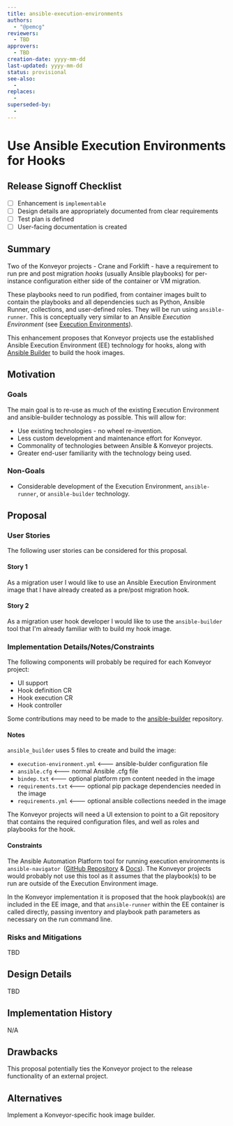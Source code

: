 ```yaml
---
title: ansible-execution-environments
authors:
  - "@pemcg"
reviewers:
  - TBD
approvers:
  - TBD
creation-date: yyyy-mm-dd
last-updated: yyyy-mm-dd
status: provisional
see-also:
  - 
replaces:
  - 
superseded-by:
  - 
---
```


# Use Ansible Execution Environments for Hooks

## Release Signoff Checklist

- [ ] Enhancement is `implementable`
- [ ] Design details are appropriately documented from clear requirements
- [ ] Test plan is defined
- [ ] User-facing documentation is created

## Summary

Two of the Konveyor projects - Crane and Forklift - have a requirement to run pre and post migration _hooks_ (usually Ansible playbooks) for per-instance configuration either side of the container or VM migration.

These playbooks need to run podified, from container images built to contain the playbooks and all dependencies such as Python, Ansible Runner, collections, and user-defined roles. They will be run using `ansible-runner`. This is conceptually very similar to an Ansible _Execution Environment_ (see [Execution Environments](https://ansible-runner.readthedocs.io/en/stable/execution_environments.html)).

This enhancement proposes that Konveyor projects use the established Ansible Execution Environment (EE) technology for hooks, along with [Ansible Builder](https://ansible-builder.readthedocs.io/en/latest/) to build the hook images.

## Motivation

### Goals

The main goal is to re-use as much of the existing Execution Environment and ansible-builder technology as possible. This will allow for:

- Use existing technologies - no wheel re-invention.
- Less custom development and maintenance effort for Konveyor.
- Commonality of technologies between Ansible & Konveyor projects.
- Greater end-user familiarity with the technology being used.

### Non-Goals

- Considerable development of the Execution Environment, `ansible-runner`, or `ansible-builder` technology.

## Proposal

### User Stories

The following user stories can be considered for this proposal.

#### Story 1

As a migration user I would like to use an Ansible Execution Environment image that I have already created as a pre/post migration hook.

#### Story 2

As a migration user hook developer I would like to use the `ansible-builder` tool that I'm already familiar with to build my hook image.

### Implementation Details/Notes/Constraints

The following components will probably be required for each Konveyor project:

- UI support
- Hook definition CR
- Hook execution CR
- Hook controller

Some contributions may need to be made to the [ansible-builder](https://github.com/ansible/ansible-builder) repository.

#### Notes

`ansible_builder` uses 5 files to create and build the image: 

- `execution-environment.yml` <--- ansible-bulder configuration file
- `ansible.cfg` <--- normal Ansible .cfg file
- `bindep.txt` <--- optional platform rpm content needed in the image
- `requirements.txt` <--- optional pip package dependencies needed in the image
- `requirements.yml` <--- optional ansible collections needed in the image

The Konveyor projects will need a UI extension to point to a Git repository that contains the required configuration files, and well as roles and playbooks for the hook.

#### Constraints

The Ansible Automation Platform tool for running execution environments is `ansible-navigator `([GitHub Repository](https://ansible-navigator.readthedocs.io/en/latest/) & [Docs](https://ansible-navigator.readthedocs.io/en/latest/)). The Konveyor projects would probably not use this tool as it assumes that the playbook(s) to be run are outside of the Execution Environment image. 

In the Konveyor implementation it is proposed that the hook playbook(s) are included in the EE image, and that `ansible-runner` within the EE container is called directly, passing inventory and playbook path parameters as necessary on the run command line.

### Risks and Mitigations

TBD

## Design Details

TBD

## Implementation History

N/A

## Drawbacks

This proposal potentially ties the Konveyor project to the release functionality of an external project.

## Alternatives

Implement a Konveyor-specific hook image builder.

